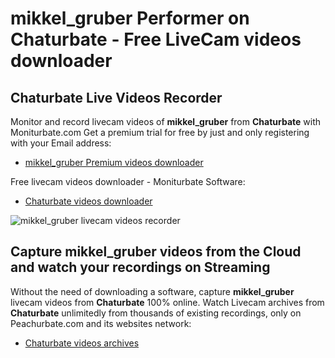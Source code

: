 # mikkel_gruber Performer on Chaturbate - Free LiveCam videos downloader

## Chaturbate Live Videos Recorder

Monitor and record livecam videos of **mikkel_gruber** from **Chaturbate** with Moniturbate.com
Get a premium trial for free by just and only registering with your Email address:
* [mikkel_gruber Premium videos downloader](https://moniturbate.com/request-demo-licence-key.html)

Free livecam videos downloader - Moniturbate Software:
* [Chaturbate videos downloader](https://moniturbate.com/moniturbate-download-software.html)

![mikkel_gruber livecam videos recorder](https://peachurnet.com/templates/moniturbate-software.png)


## Capture mikkel_gruber videos from the Cloud and watch your recordings on Streaming

Without the need of downloading a software, capture **mikkel_gruber** livecam videos from **Chaturbate** 100% online.
Watch Livecam archives from **Chaturbate** unlimitedly from thousands of existing recordings, only on Peachurbate.com and its websites network:
* [Chaturbate videos archives](https://peachurnet.com/)